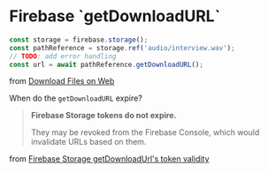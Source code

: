 # Firebase \`getDownloadURL\`

```javascript
const storage = firebase.storage();
const pathReference = storage.ref('audio/interview.wav');
// TODO: add error handling
const url = await pathReference.getDownloadURL();
```

from [Download Files on Web](https://firebase.google.com/docs/storage/web/download-files)

When do the `getDownloadURL` expire?

> **Firebase Storage tokens do not expire.**
>
> They may be revoked from the Firebase Console, which would invalidate URLs based on them.

from [Firebase Storage getDownloadUrl's token validity](https://stackoverflow.com/questions/42593002/firebase-storage-getdownloadurls-token-validity)

